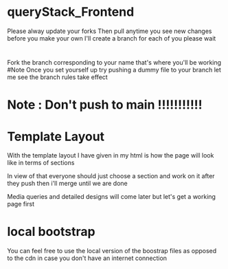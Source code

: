 # queryStack_Frontend
Please alway update your forks
Then pull anytime you see new changes before you make your own
I'll create a branch for each of you please wait

#
Fork the branch corresponding to your name that's where you'll be working
#Note
Once you set yourself up try pushing a dummy file to your branch let me see the branch rules take effect

# Note : Don't push to main !!!!!!!!!!!

# Template Layout
With the template layout I have given in my html is how the page will look  like in terms of sections
<p>In view of that everyone should just choose a section and work on it after they push then i'll merge until we are done</p>
<p>Media queries and detailed designs will come later but let's get a working page first</p>

# local bootstrap
You can feel free to use the local version of the boostrap files as opposed to the cdn in case you don't have an internet connection

